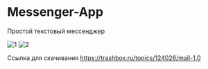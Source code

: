# Messenger-App
Простой текстовый мессенджер

![1](https://cdn1.radikalno.ru/uploads/2019/4/18/064228262ed9ce2e2daa49157bc74b9d-full.jpg)
![2](https://cdn1.radikalno.ru/uploads/2019/4/18/f8a51c8dc0bf155b9a70fede6510be01-full.jpg)

Ссылка для скачивания https://trashbox.ru/topics/124026/mail-1.0
